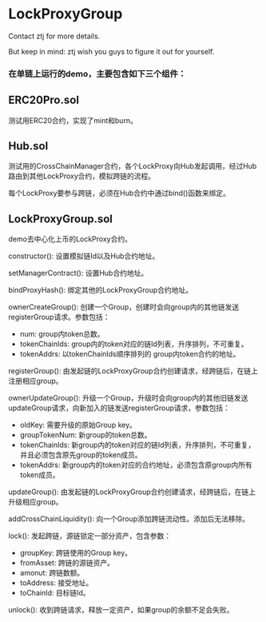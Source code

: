 # LockProxyGroup
Contact ztj for more details.

But keep in mind: ztj wish you guys to figure it out for yourself.

### 在单链上运行的demo，主要包含如下三个组件：
## ERC20Pro.sol
测试用ERC20合约，实现了mint和burn。
## Hub.sol
测试用的CrossChainManager合约，各个LockProxy向Hub发起调用，经过Hub路由到其他LockProxy合约，模拟跨链的流程。

每个LockProxy要参与跨链，必须在Hub合约中通过bind()函数来绑定。
## LockProxyGroup.sol
demo去中心化上币的LockProxy合约。

constructor(): 设置模拟链Id以及Hub合约地址。

setManagerContract(): 设置Hub合约地址。

bindProxyHash(): 绑定其他的LockProxyGroup合约地址。

ownerCreateGroup(): 创建一个Group，创建时会向group内的其他链发送registerGroup请求。参数包括：
  + num: group内token总数。
  + tokenChainIds: group内的token对应的链Id列表，升序排列，不可重复。
  + tokenAddrs: 以tokenChainIds顺序排列的 group内token合约的地址。

registerGroup(): 由发起链的LockProxyGroup合约创建请求，经跨链后，在链上注册相应group。

ownerUpdateGroup(): 升级一个Group，升级时会向group内的其他旧链发送updateGroup请求，向新加入的链发送registerGroup请求，参数包括：
  + oldKey: 需要升级的原始Group key。
  + groupTokenNum: 新group的token总数。
  + tokenChainIds: 新group内的token对应的链Id列表，升序排列，不可重复，并且必须包含原先group的token成员。
  + tokenAddrs: 新group内的token对应的合约地址，必须包含原group内所有token成员。

updateGroup(): 由发起链的LockProxyGroup合约创建请求，经跨链后，在链上升级相应group。

addCrossChainLiquidity(): 向一个Group添加跨链流动性。添加后无法移除。

lock(): 发起跨链，源链锁定一部分资产，包含参数：
  + groupKey: 跨链使用的Group key。
  + fromAsset: 跨链的源链资产。
  + amonut: 跨链数额。
  + toAddress: 接受地址。
  + toChainId: 目标链Id。

unlock(): 收到跨链请求，释放一定资产，如果group的余额不足会失败。